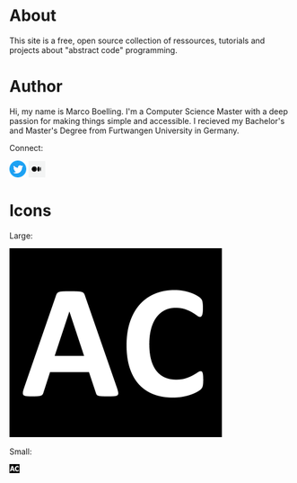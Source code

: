 # About

This site is a free, open source collection of ressources, tutorials and projects about "abstract code" programming.

# Author

<!-- ![Marco](assets/marco.jpg) -->

Hi, my name is Marco Boelling. I'm a Computer Science Master with a deep passion for making things simple and accessible. I recieved my Bachelor's and Master's Degree from Furtwangen University in Germany.

Connect: 

[![Twitter](assets/twitter.png)](https://twitter.com/marcoboelling) [![Medium](assets/medium.png)](https://medium.com/@marcoboelling)

# Icons

Large:

![Banner](assets/ac-logo.png "Banner")

Small:

![Banner](assets/ac-logo-sm.png "Banner")
